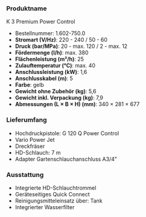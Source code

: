 ### Produktname
K 3 Premium Power Control
- Bestellnummer: 1.602-750.0 
- **Stromart (V/Hz)**: 220 - 240 / 50 - 60
- **Druck (bar/MPa)**: 20 - max. 120 / 2 - max. 12
- **Fördermenge (l/h)**: max. 380
- **Flächenleistung (m²/h)**: 25
- **Zulauftemperatur (°C)**: max. 40
- **Anschlussleistung (kW)**: 1,6
- **Anschlusskabel (m)**: 5
- **Farbe**: gelb
- **Gewicht ohne Zubehör (kg)**: 5,6
- **Gewicht inkl. Verpackung (kg)**: 7,9
- **Abmessungen (L × B × H) (mm)**: 340 × 281 × 677 
### Lieferumfang

- Hochdruckpistole: G 120 Q Power Control
- Vario Power Jet
- Dreckfräser
- HD-Schlauch: 7 m
- Adapter Gartenschlauchanschluss A3/4" 

### Ausstattung

- Integrierte HD-Schlauchtrommel
- Geräteseitiges Quick Connect
- Reinigungsmittel­einsatz über: Tank
- Integrierter Wasserfilter
